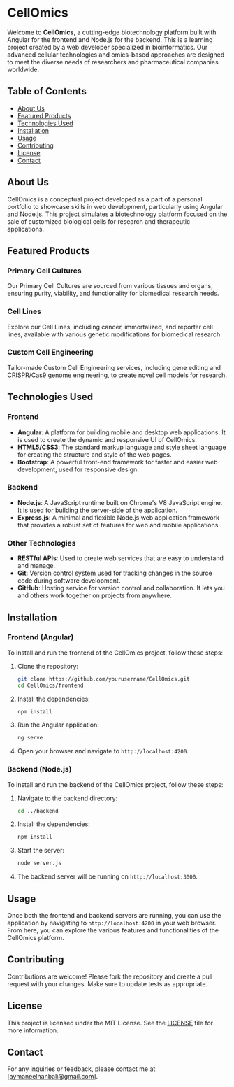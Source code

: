 # CellOmics

Welcome to **CellOmics**, a cutting-edge biotechnology platform built with Angular for the frontend and Node.js for the backend. This is a learning project created by a web developer specialized in bioinformatics. Our advanced cellular technologies and omics-based approaches are designed to meet the diverse needs of researchers and pharmaceutical companies worldwide.

## Table of Contents
- [About Us](#about-us)
- [Featured Products](#featured-products)
- [Technologies Used](#technologies-used)
- [Installation](#installation)
- [Usage](#usage)
- [Contributing](#contributing)
- [License](#license)
- [Contact](#contact)

## About Us
CellOmics is a conceptual project developed as a part of a personal portfolio to showcase skills in web development, particularly using Angular and Node.js. This project simulates a biotechnology platform focused on the sale of customized biological cells for research and therapeutic applications. 

## Featured Products
### Primary Cell Cultures
Our Primary Cell Cultures are sourced from various tissues and organs, ensuring purity, viability, and functionality for biomedical research needs.

### Cell Lines
Explore our Cell Lines, including cancer, immortalized, and reporter cell lines, available with various genetic modifications for biomedical research.

### Custom Cell Engineering
Tailor-made Custom Cell Engineering services, including gene editing and CRISPR/Cas9 genome engineering, to create novel cell models for research.

## Technologies Used
### Frontend
- **Angular**: A platform for building mobile and desktop web applications. It is used to create the dynamic and responsive UI of CellOmics.
- **HTML5/CSS3**: The standard markup language and style sheet language for creating the structure and style of the web pages.
- **Bootstrap**: A powerful front-end framework for faster and easier web development, used for responsive design.

### Backend
- **Node.js**: A JavaScript runtime built on Chrome's V8 JavaScript engine. It is used for building the server-side of the application.
- **Express.js**: A minimal and flexible Node.js web application framework that provides a robust set of features for web and mobile applications.

### Other Technologies
- **RESTful APIs**: Used to create web services that are easy to understand and manage.
- **Git**: Version control system used for tracking changes in the source code during software development.
- **GitHub**: Hosting service for version control and collaboration. It lets you and others work together on projects from anywhere.

## Installation

### Frontend (Angular)
To install and run the frontend of the CellOmics project, follow these steps:

1. Clone the repository:
    ```bash
    git clone https://github.com/yourusername/CellOmics.git
    cd CellOmics/frontend
    ```

2. Install the dependencies:
    ```bash
    npm install
    ```

3. Run the Angular application:
    ```bash
    ng serve
    ```

4. Open your browser and navigate to `http://localhost:4200`.

### Backend (Node.js)
To install and run the backend of the CellOmics project, follow these steps:

1. Navigate to the backend directory:
    ```bash
    cd ../backend
    ```

2. Install the dependencies:
    ```bash
    npm install
    ```

3. Start the server:
    ```bash
    node server.js
    ```

4. The backend server will be running on `http://localhost:3000`.

## Usage
Once both the frontend and backend servers are running, you can use the application by navigating to `http://localhost:4200` in your web browser. From here, you can explore the various features and functionalities of the CellOmics platform.

## Contributing
Contributions are welcome! Please fork the repository and create a pull request with your changes. Make sure to update tests as appropriate.

## License
This project is licensed under the MIT License. See the [LICENSE](LICENSE) file for more information.

## Contact
For any inquiries or feedback, please contact me at [aymaneelhanbali@gmail.com].

